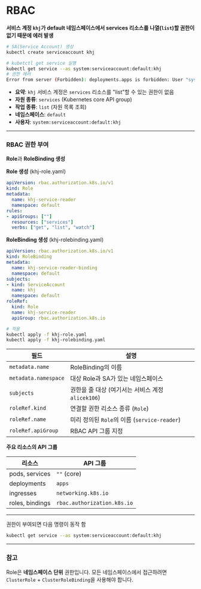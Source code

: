 # RBAC

**서비스 계정 `khj`가 default 네임스페이스에서 services 리소스를 나열(`list`)할 권한이 없기 때문에 에러 발생**

```bash
# SA(Service Account) 생성
kubectl create serviceaccount khj

# kubetctl get service 실행
kubectl get service --as system:serviceaccount:default:khj
# 권한 에러
Error from server (Forbidden): deployments.apps is forbidden: User "system:serviceaccount:default:khj" cannot list resource "deployments" in API group "apps" in the namespace "default"

```

- **요약**: `khj` 서비스 계정은 `services` 리소스를 "list"할 수 있는 권한이 없음
- **자원 종류**: `services` (Kubernetes core API group)
- **작업 종류**: `list` (자원 목록 조회)
- **네임스페이스**: `default`
- **사용자**: `system:serviceaccount:default:khj`

---

### RBAC 권한 부여

**Role**과 **RoleBinding 생성**

**Role 생성** (khj-role.yaml)

```yaml
apiVersion: rbac.authorization.k8s.io/v1
kind: Role
metadata:
  name: khj-service-reader
  namespace: default
rules:
- apiGroups: [""]
  resources: ["services"]
  verbs: ["get", "list", "watch"]
```

**RoleBinding 생성** (khj-rolebinding.yaml)

```yaml
apiVersion: rbac.authorization.k8s.io/v1
kind: RoleBinding
metadata:
  name: khj-service-reader-binding
  namespace: default
subjects:
- kind: ServiceAccount
  name: khj
  namespace: default
roleRef:
  kind: Role
  name: khj-service-reader
  apiGroup: rbac.authorization.k8s.io
```

```bash
# 적용
kubectl apply -f khj-role.yaml
kubectl apply -f khj-rolebinding.yaml
```

| 필드 | 설명 |
| --- | --- |
| `metadata.name` | RoleBinding의 이름 |
| `metadata.namespace` | 대상 Role과 SA가 있는 네임스페이스 |
| `subjects` | 권한을 줄 대상 (여기서는 서비스 계정 `alicek106`) |
| `roleRef.kind` | 연결할 권한 리소스 종류 (`Role`) |
| `roleRef.name` | 미리 정의된 `Role`의 이름 (`service-reader`) |
| `roleRef.apiGroup` | RBAC API 그룹 지정 |

**주요 리소스의 API 그룹**

| 리소스 | API 그룹 |
| --- | --- |
| pods, services | `""` (core) |
| deployments | `apps` |
| ingresses | `networking.k8s.io` |
| roles, bindings | `rbac.authorization.k8s.io` |

---

권한이 부여되면 다음 명령이 동작 함

```bash
kubectl get service --as system:serviceaccount:default:khj
```

---

### 참고

Role은 **네임스페이스 단위** 권한입니다. 모든 네임스페이스에서 접근하려면 `ClusterRole` + `ClusterRoleBinding`을 사용해야 합니다.
